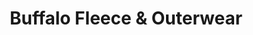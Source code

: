---
title: "Buffalo Fleece & Outerwear"
url: /buffalo/buffalo-fleece-und-outerwear/
shop: Kleidung
---